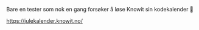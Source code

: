 Bare en tester som nok en gang forsøker å løse Knowit sin kodekalender 🎄

https://julekalender.knowit.no/
